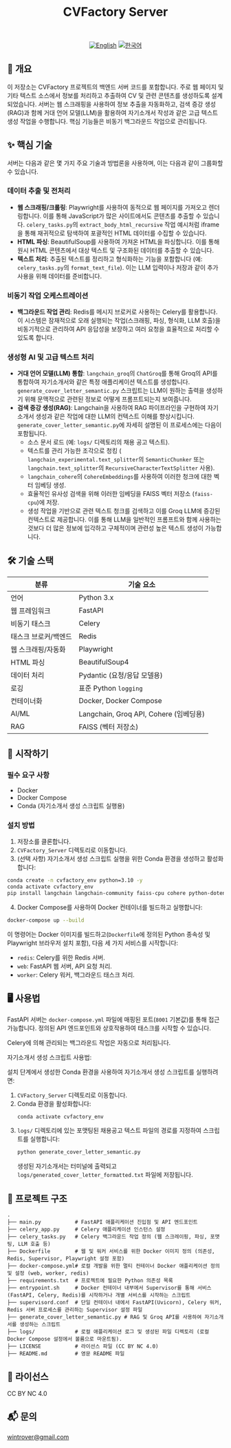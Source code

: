 <div align="center">
  <!-- 여기에 프로젝트 로고 이미지를 넣어주세요 -->
  <h1>CVFactory Server</h1>
  <br>
  
  [![English](https://img.shields.io/badge/language-English-blue.svg)](README.md) [![한국어](https://img.shields.io/badge/language-한국어-red.svg)](README_ko.md)
</div>

## 📖 개요

이 저장소는 CVFactory 프로젝트의 백엔드 서버 코드를 포함합니다.
주로 웹 페이지 및 기타 텍스트 소스에서 정보를 처리하고 추출하여 CV 및 관련 콘텐츠를 생성하도록 설계되었습니다.
서버는 웹 스크래핑을 사용하여 정보 추출을 자동화하고, 검색 증강 생성(RAG)과 함께 거대 언어 모델(LLM)을 활용하여 자기소개서 작성과 같은 고급 텍스트 생성 작업을 수행합니다.
핵심 기능들은 비동기 백그라운드 작업으로 관리됩니다.

## ✨ 핵심 기술

서버는 다음과 같은 몇 가지 주요 기술과 방법론을 사용하며, 이는 다음과 같이 그룹화할 수 있습니다.

### 데이터 추출 및 전처리

- **웹 스크래핑/크롤링**: Playwright를 사용하여 동적으로 웹 페이지를 가져오고 렌더링합니다. 이를 통해 JavaScript가 많은 사이트에서도 콘텐츠를 추출할 수 있습니다. `celery_tasks.py`의 `extract_body_html_recursive` 작업 예시처럼 iframe을 통해 재귀적으로 탐색하여 포괄적인 HTML 데이터를 수집할 수 있습니다.
- **HTML 파싱**: BeautifulSoup를 사용하여 가져온 HTML을 파싱합니다. 이를 통해 원시 HTML 콘텐츠에서 대상 텍스트 및 구조화된 데이터를 추출할 수 있습니다.
- **텍스트 처리**: 추출된 텍스트를 정리하고 형식화하는 기능을 포함합니다 (예: `celery_tasks.py`의 `format_text_file`). 이는 LLM 입력이나 저장과 같이 추가 사용을 위해 데이터를 준비합니다.

### 비동기 작업 오케스트레이션

- **백그라운드 작업 관리**: Redis를 메시지 브로커로 사용하는 Celery를 활용합니다. 이 시스템은 잠재적으로 오래 실행되는 작업(스크래핑, 파싱, 형식화, LLM 호출)을 비동기적으로 관리하여 API 응답성을 보장하고 여러 요청을 효율적으로 처리할 수 있도록 합니다.

### 생성형 AI 및 고급 텍스트 처리

- **거대 언어 모델(LLM) 통합**: `langchain_groq`의 `ChatGroq`를 통해 Groq의 API를 통합하여 자기소개서와 같은 특정 애플리케이션 텍스트를 생성합니다. `generate_cover_letter_semantic.py` 스크립트는 LLM이 원하는 출력을 생성하기 위해 문맥적으로 관련된 정보로 어떻게 프롬프트되는지 보여줍니다.
- **검색 증강 생성(RAG)**: Langchain을 사용하여 RAG 파이프라인을 구현하여 자기소개서 생성과 같은 작업에 대한 LLM의 컨텍스트 이해를 향상시킵니다. `generate_cover_letter_semantic.py`에 자세히 설명된 이 프로세스에는 다음이 포함됩니다.
    - 소스 문서 로드 (예: `logs/` 디렉토리의 채용 공고 텍스트).
    - 텍스트를 관리 가능한 조각으로 청킹 ( `langchain_experimental.text_splitter`의 `SemanticChunker` 또는 `langchain.text_splitter`의 `RecursiveCharacterTextSplitter` 사용).
    - `langchain_cohere`의 `CohereEmbeddings`를 사용하여 이러한 청크에 대한 벡터 임베딩 생성.
    - 효율적인 유사성 검색을 위해 이러한 임베딩을 FAISS 벡터 저장소 (`faiss-cpu`)에 저장.
    - 생성 작업을 기반으로 관련 텍스트 청크를 검색하고 이를 Groq LLM에 증강된 컨텍스트로 제공합니다. 이를 통해 LLM을 일반적인 프롬프트와 함께 사용하는 것보다 더 많은 정보에 입각하고 구체적이며 관련성 높은 텍스트 생성이 가능합니다.

## 🛠 기술 스택

| 분류 | 기술 요소 |
|----------|--------------|
| 언어 | Python 3.x |
| 웹 프레임워크 | FastAPI |
| 비동기 태스크 | Celery |
| 태스크 브로커/백엔드 | Redis |
| 웹 스크래핑/자동화 | Playwright |
| HTML 파싱 | BeautifulSoup4 |
| 데이터 처리 | Pydantic (요청/응답 모델용) |
| 로깅 | 표준 Python `logging` |
| 컨테이너화 | Docker, Docker Compose |
| AI/ML | Langchain, Groq API, Cohere (임베딩용) |
| RAG | FAISS (벡터 저장소) |

## 🚀 시작하기

### 필수 요구 사항

- Docker
- Docker Compose
- Conda (자기소개서 생성 스크립트 실행용)

### 설치 방법

1. 저장소를 클론합니다.
2. `CVFactory_Server` 디렉토리로 이동합니다.
3. (선택 사항) 자기소개서 생성 스크립트 실행을 위한 Conda 환경을 생성하고 활성화합니다:
```bash
conda create -n cvfactory_env python=3.10 -y
conda activate cvfactory_env
pip install langchain langchain-community faiss-cpu cohere python-dotenv langchain-experimental langchain-groq groq --upgrade
```
4. Docker Compose를 사용하여 Docker 컨테이너를 빌드하고 실행합니다:

```bash
docker-compose up --build
```

이 명령어는 Docker 이미지를 빌드하고(`Dockerfile`에 정의된 Python 종속성 및 Playwright 브라우저 설치 포함), 다음 세 가지 서비스를 시작합니다:
- `redis`: Celery를 위한 Redis 서버.
- `web`: FastAPI 웹 서버, API 요청 처리.
- `worker`: Celery 워커, 백그라운드 태스크 처리.

## 🖥 사용법

FastAPI 서버는 `docker-compose.yml` 파일에 매핑된 포트(`8001` 기본값)를 통해 접근 가능합니다. 정의된 API 엔드포인트와 상호작용하여 태스크를 시작할 수 있습니다.

Celery에 의해 관리되는 백그라운드 작업은 자동으로 처리됩니다.

자기소개서 생성 스크립트 사용법:

설치 단계에서 생성한 Conda 환경을 사용하여 자기소개서 생성 스크립트를 실행하려면:

1.  `CVFactory_Server` 디렉토리로 이동합니다.
2.  Conda 환경을 활성화합니다:
    ```bash
    conda activate cvfactory_env
    ```
3.  `logs/` 디렉토리에 있는 포맷팅된 채용공고 텍스트 파일의 경로를 지정하여 스크립트를 실행합니다:
    ```bash
    python generate_cover_letter_semantic.py
    ```
    생성된 자기소개서는 터미널에 출력되고 `logs/generated_cover_letter_formatted.txt` 파일에 저장됩니다.

## 📁 프로젝트 구조

```
.
├── main.py           # FastAPI 애플리케이션 진입점 및 API 엔드포인트
├── celery_app.py     # Celery 애플리케이션 인스턴스 설정
├── celery_tasks.py   # Celery 백그라운드 작업 정의 (웹 스크레이핑, 파싱, 포맷팅, LLM 호출 등)
├── Dockerfile        # 웹 및 워커 서비스를 위한 Docker 이미지 정의 (의존성, Redis, Supervisor, Playwright 설정 포함)
├── docker-compose.yml# 로컬 개발을 위한 멀티 컨테이너 Docker 애플리케이션 정의 및 설정 (web, worker, redis)
├── requirements.txt  # 프로젝트에 필요한 Python 의존성 목록
├── entrypoint.sh     # Docker 컨테이너 내부에서 Supervisor를 통해 서비스(FastAPI, Celery, Redis)를 시작하거나 개별 서비스를 시작하는 스크립트
├── supervisord.conf  # 단일 컨테이너 내에서 FastAPI(Uvicorn), Celery 워커, Redis 서버 프로세스를 관리하는 Supervisor 설정 파일
├── generate_cover_letter_semantic.py # RAG 및 Groq API를 사용하여 자기소개서를 생성하는 스크립트
├── logs/             # 로컬 애플리케이션 로그 및 생성된 파일 디렉토리 (로컬 Docker Compose 설정에서 볼륨으로 마운트됨).
├── LICENSE           # 라이선스 파일 (CC BY NC 4.0)
├── README.md         # 영문 README 파일
```

## 📄 라이선스

CC BY NC 4.0

## 📬 문의

wintrover@gmail.com 